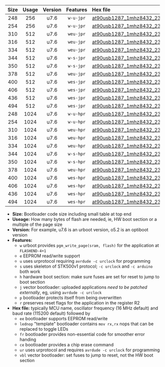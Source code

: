 |Size|Usage|Version|Features|Hex file|
|:-:|:-:|:-:|:-:|:--|
|248|256|u7.6|`w-u-jpr`|[at90usb1287_1mhz8432_230400bps_ur_vbl.hex](https://raw.githubusercontent.com/stefanrueger/urboot/main//at90usb1287_1mhz8432_230400bps_ur_vbl.hex)|
|254|256|u7.6|`w-u-jpr`|[at90usb1287_1mhz8432_230400bps_lednop_ur_vbl.hex](https://raw.githubusercontent.com/stefanrueger/urboot/main//at90usb1287_1mhz8432_230400bps_lednop_ur_vbl.hex)|
|310|512|u7.6|`weu-jpr`|[at90usb1287_1mhz8432_230400bps_ee_ur_vbl.hex](https://raw.githubusercontent.com/stefanrueger/urboot/main//at90usb1287_1mhz8432_230400bps_ee_ur_vbl.hex)|
|316|512|u7.6|`weu-jpr`|[at90usb1287_1mhz8432_230400bps_ee_lednop_ur_vbl.hex](https://raw.githubusercontent.com/stefanrueger/urboot/main//at90usb1287_1mhz8432_230400bps_ee_lednop_ur_vbl.hex)|
|334|512|u7.6|`weu-jpr`|[at90usb1287_1mhz8432_230400bps_ee_lednop_fr_ur_vbl.hex](https://raw.githubusercontent.com/stefanrueger/urboot/main//at90usb1287_1mhz8432_230400bps_ee_lednop_fr_ur_vbl.hex)|
|344|512|u7.6|`w-s-jpr`|[at90usb1287_1mhz8432_230400bps_vbl.hex](https://raw.githubusercontent.com/stefanrueger/urboot/main//at90usb1287_1mhz8432_230400bps_vbl.hex)|
|350|512|u7.6|`w-s-jpr`|[at90usb1287_1mhz8432_230400bps_lednop_vbl.hex](https://raw.githubusercontent.com/stefanrueger/urboot/main//at90usb1287_1mhz8432_230400bps_lednop_vbl.hex)|
|378|512|u7.6|`weu-jpr`|[at90usb1287_1mhz8432_230400bps_ee_lednop_fr_ce_ur_vbl.hex](https://raw.githubusercontent.com/stefanrueger/urboot/main//at90usb1287_1mhz8432_230400bps_ee_lednop_fr_ce_ur_vbl.hex)|
|400|512|u7.6|`wes-jpr`|[at90usb1287_1mhz8432_230400bps_ee_vbl.hex](https://raw.githubusercontent.com/stefanrueger/urboot/main//at90usb1287_1mhz8432_230400bps_ee_vbl.hex)|
|406|512|u7.6|`wes-jpr`|[at90usb1287_1mhz8432_230400bps_ee_lednop_vbl.hex](https://raw.githubusercontent.com/stefanrueger/urboot/main//at90usb1287_1mhz8432_230400bps_ee_lednop_vbl.hex)|
|436|512|u7.6|`wes-jpr`|[at90usb1287_1mhz8432_230400bps_ee_lednop_fr_vbl.hex](https://raw.githubusercontent.com/stefanrueger/urboot/main//at90usb1287_1mhz8432_230400bps_ee_lednop_fr_vbl.hex)|
|494|512|u7.6|`wes-jpr`|[at90usb1287_1mhz8432_230400bps_ee_lednop_fr_ce_vbl.hex](https://raw.githubusercontent.com/stefanrueger/urboot/main//at90usb1287_1mhz8432_230400bps_ee_lednop_fr_ce_vbl.hex)|
|248|1024|u7.6|`w-u-hpr`|[at90usb1287_1mhz8432_230400bps_ur.hex](https://raw.githubusercontent.com/stefanrueger/urboot/main//at90usb1287_1mhz8432_230400bps_ur.hex)|
|254|1024|u7.6|`w-u-hpr`|[at90usb1287_1mhz8432_230400bps_lednop_ur.hex](https://raw.githubusercontent.com/stefanrueger/urboot/main//at90usb1287_1mhz8432_230400bps_lednop_ur.hex)|
|310|1024|u7.6|`weu-hpr`|[at90usb1287_1mhz8432_230400bps_ee_ur.hex](https://raw.githubusercontent.com/stefanrueger/urboot/main//at90usb1287_1mhz8432_230400bps_ee_ur.hex)|
|316|1024|u7.6|`weu-hpr`|[at90usb1287_1mhz8432_230400bps_ee_lednop_ur.hex](https://raw.githubusercontent.com/stefanrueger/urboot/main//at90usb1287_1mhz8432_230400bps_ee_lednop_ur.hex)|
|334|1024|u7.6|`weu-hpr`|[at90usb1287_1mhz8432_230400bps_ee_lednop_fr_ur.hex](https://raw.githubusercontent.com/stefanrueger/urboot/main//at90usb1287_1mhz8432_230400bps_ee_lednop_fr_ur.hex)|
|344|1024|u7.6|`w-s-hpr`|[at90usb1287_1mhz8432_230400bps.hex](https://raw.githubusercontent.com/stefanrueger/urboot/main//at90usb1287_1mhz8432_230400bps.hex)|
|350|1024|u7.6|`w-s-hpr`|[at90usb1287_1mhz8432_230400bps_lednop.hex](https://raw.githubusercontent.com/stefanrueger/urboot/main//at90usb1287_1mhz8432_230400bps_lednop.hex)|
|378|1024|u7.6|`weu-hpr`|[at90usb1287_1mhz8432_230400bps_ee_lednop_fr_ce_ur.hex](https://raw.githubusercontent.com/stefanrueger/urboot/main//at90usb1287_1mhz8432_230400bps_ee_lednop_fr_ce_ur.hex)|
|400|1024|u7.6|`wes-hpr`|[at90usb1287_1mhz8432_230400bps_ee.hex](https://raw.githubusercontent.com/stefanrueger/urboot/main//at90usb1287_1mhz8432_230400bps_ee.hex)|
|406|1024|u7.6|`wes-hpr`|[at90usb1287_1mhz8432_230400bps_ee_lednop.hex](https://raw.githubusercontent.com/stefanrueger/urboot/main//at90usb1287_1mhz8432_230400bps_ee_lednop.hex)|
|436|1024|u7.6|`wes-hpr`|[at90usb1287_1mhz8432_230400bps_ee_lednop_fr.hex](https://raw.githubusercontent.com/stefanrueger/urboot/main//at90usb1287_1mhz8432_230400bps_ee_lednop_fr.hex)|
|494|1024|u7.6|`wes-hpr`|[at90usb1287_1mhz8432_230400bps_ee_lednop_fr_ce.hex](https://raw.githubusercontent.com/stefanrueger/urboot/main//at90usb1287_1mhz8432_230400bps_ee_lednop_fr_ce.hex)|

- **Size:** Bootloader code size including small table at top end
- **Useage:** How many bytes of flash are needed, ie, HW boot section or a multiple of the page size
- **Version:** For example, u7.6 is an urboot version, o5.2 is an optiboot version
- **Features:**
  + `w` urboot provides `pgm_write_page(sram, flash)` for the application at `FLASHEND-4+1`
  + `e` EEPROM read/write support
  + `u` uses urprotocol requiring `avrdude -c urclock` for programming
  + `s` uses skeleton of STK500v1 protocol; `-c urclock` and `-c arduino` both work
  + `h` hardware boot section: make sure fuses are set for reset to jump to boot section
  + `j` vector bootloader: uploaded applications *need to be patched externally*, eg, using `avrdude -c urclock`
  + `p` bootloader protects itself from being overwritten
  + `r` preserves reset flags for the application in the register R2
- **Hex file:** typically MCU name, oscillator frequency (16 MHz default) and baud rate (115200 default) followed by
  + `ee` bootloader supports EEPROM read/write
  + `lednop` "template" bootloader contains `mov rx,rx` nops that can be replaced to toggle LEDs
  + `fr` bootloader provides non-essential code for smoother error handing
  + `ce` bootloader provides a chip erase command
  + `ur` uses urprotocol and requires `avrdude -c urclock` for programming
  + `vbl` vector bootloader: set fuses to jump to reset, not the HW boot section
